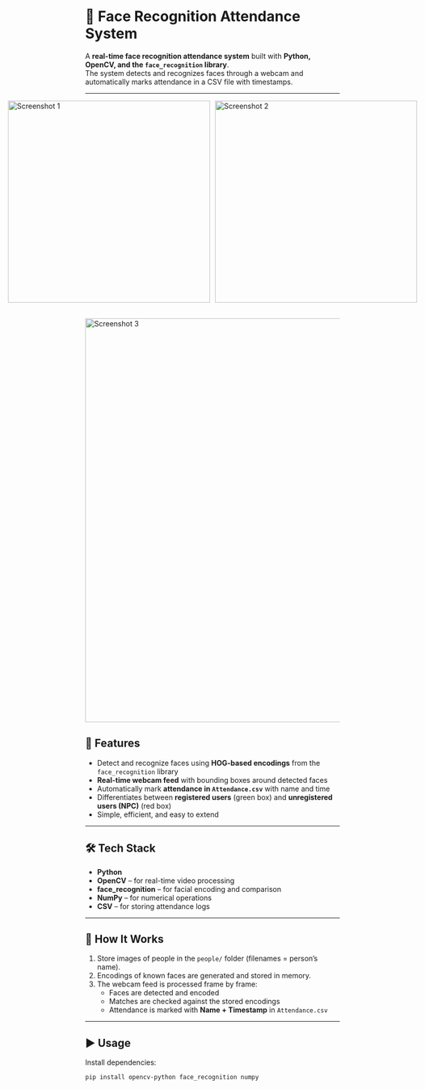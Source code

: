 # 📸 Face Recognition Attendance System

A **real-time face recognition attendance system** built with **Python, OpenCV, and the `face_recognition` library**.  
The system detects and recognizes faces through a webcam and automatically marks attendance in a CSV file with timestamps.

---

<div style="display: flex; justify-content: center; gap: 10px;">
  <img src="https://github.com/user-attachments/assets/564b191e-68f3-4a17-a156-5e52e25cfeea" 
       alt="Screenshot 1" width="400">
  <img src="https://github.com/user-attachments/assets/8d5f1274-8bef-48e5-8e39-149362dcc708" 
       alt="Screenshot 2" width="400">
</div>

<br>

<img src="https://github.com/user-attachments/assets/d92e2ea3-93d4-47df-ad11-76c9219b2f1b" 
     alt="Screenshot 3" width="800">







## 🚀 Features
- Detect and recognize faces using **HOG-based encodings** from the `face_recognition` library  
- **Real-time webcam feed** with bounding boxes around detected faces  
- Automatically mark **attendance in `Attendance.csv`** with name and time  
- Differentiates between **registered users** (green box) and **unregistered users (NPC)** (red box)  
- Simple, efficient, and easy to extend  

---

## 🛠️ Tech Stack
- **Python**  
- **OpenCV** – for real-time video processing  
- **face_recognition** – for facial encoding and comparison  
- **NumPy** – for numerical operations  
- **CSV** – for storing attendance logs  

---

## 📂 How It Works
1. Store images of people in the `people/` folder (filenames = person’s name).  
2. Encodings of known faces are generated and stored in memory.  
3. The webcam feed is processed frame by frame:
   - Faces are detected and encoded  
   - Matches are checked against the stored encodings  
   - Attendance is marked with **Name + Timestamp** in `Attendance.csv`  

---

## ▶️ Usage

Install dependencies:

```bash
pip install opencv-python face_recognition numpy
